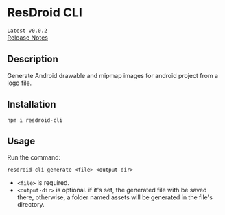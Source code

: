 # ResDroid CLI
`Latest v0.0.2`  
[Release Notes](ReleaseNotes.md)

## Description
Generate Android drawable and mipmap images for android project from a logo file.

## Installation

```shell
npm i resdroid-cli
```

## Usage
Run the command:
```shell
resdroid-cli generate <file> <output-dir>
```

- `<file>` is required.
- `<output-dir>` is optional. if it's set, the generated file with be saved there, otherwise, a folder named assets will be generated in the file's directory.